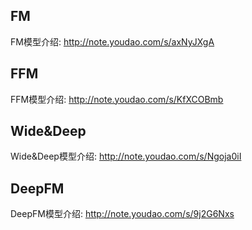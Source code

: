 ## FM
FM模型介绍: http://note.youdao.com/s/axNyJXgA
## FFM
FFM模型介绍: http://note.youdao.com/s/KfXCOBmb
## Wide&Deep
Wide&Deep模型介绍: http://note.youdao.com/s/Ngoja0iI
## DeepFM
DeepFM模型介绍: http://note.youdao.com/s/9j2G6Nxs
